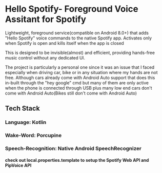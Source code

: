 # Hello Spotify- Foreground Voice Assitant for Spotify

Lightweight, foreground service(compatible on Android 8.0+) that adds "Hello Spotify" voice commands to the native Spotify app. Activates only when Spotify is open and kills itself when the app is closed

This is designed to be invisible(almost) and efficient, providing hands-free music control without any dedicated UI.

The project is particularly a personal one since it was an issue that I faced especially when driving car, bike or in any situation where my hands are not free. Although cars already come with Android Auto support that does this in-built through the "hey google" cmd but many of them are only active when the phone is connected through USB plus many low end cars don't come with Android Auto(Bikes still don't come with Android Auto)

## Tech Stack

### Language: Kotlin
### Wake-Word: Porcupine
### Speech-Recognition: Native Android SpeechRecognizer

#### check out local.properties.template to setup the Spotify Web API and PipVoice API
